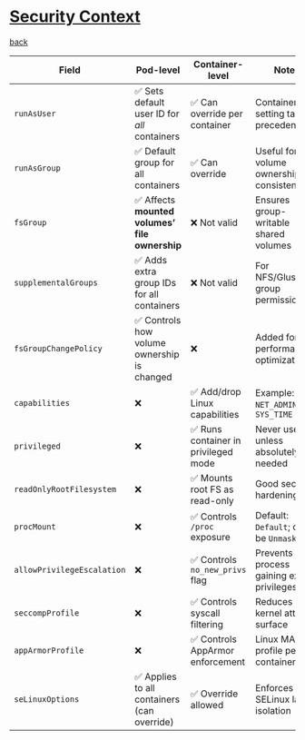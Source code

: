 # [Security Context](https://kubernetes.io/docs/tasks/configure-pod-container/security-context/)

[back](../README.md)

| Field                      | Pod-level                                     | Container-level                     | Notes                                     |
| -------------------------- | --------------------------------------------- | ----------------------------------- | ----------------------------------------- |
| `runAsUser`                | ✅ Sets default user ID for *all* containers   | ✅ Can override per container        | Container setting takes precedence        |
| `runAsGroup`               | ✅ Default group for all containers            | ✅ Can override                      | Useful for volume ownership consistency   |
| `fsGroup`                  | ✅ Affects **mounted volumes’ file ownership** | ❌ Not valid                         | Ensures group-writable shared volumes     |
| `supplementalGroups`       | ✅ Adds extra group IDs for all containers     | ❌ Not valid                         | For NFS/GlusterFS group permissions       |
| `fsGroupChangePolicy`      | ✅ Controls how volume ownership is changed    | ❌                                   | Added for performance optimization        |
| `capabilities`             | ❌                                             | ✅ Add/drop Linux capabilities       | Example: `NET_ADMIN`, `SYS_TIME`          |
| `privileged`               | ❌                                             | ✅ Runs container in privileged mode | Never use unless absolutely needed        |
| `readOnlyRootFilesystem`   | ❌                                             | ✅ Mounts root FS as read-only       | Good security hardening                   |
| `procMount`                | ❌                                             | ✅ Controls `/proc` exposure         | Default: `Default`; can be `Unmasked`     |
| `allowPrivilegeEscalation` | ❌                                             | ✅ Controls `no_new_privs` flag      | Prevents process gaining extra privileges |
| `seccompProfile`           | ❌                                             | ✅ Controls syscall filtering        | Reduces kernel attack surface             |
| `appArmorProfile`          | ❌                                             | ✅ Controls AppArmor enforcement     | Linux MAC profile per container           |
| `seLinuxOptions`           | ✅ Applies to all containers (can override)    | ✅ Override allowed                  | Enforces SELinux label isolation          |
